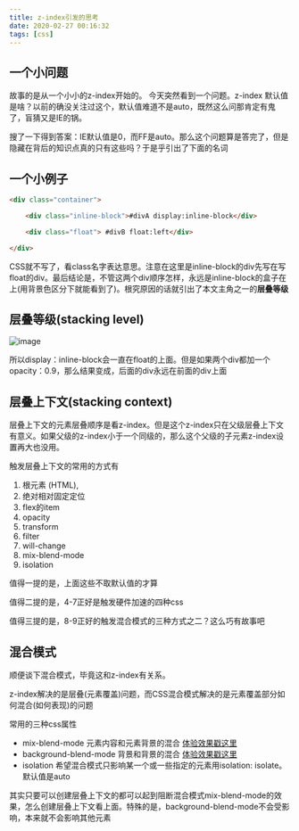 ```yaml
---
title: z-index引发的思考
date: 2020-02-27 00:16:32
tags: [css]
---
```

## 一个小问题
故事的是从一个小小的z-index开始的。
今天突然看到一个问题。z-index 默认值是啥？以前的确没关注过这个，默认值难道不是auto，既然这么问那肯定有鬼了，盲猜又是IE的锅。

搜了一下得到答案：IE默认值是0，而FF是auto。那么这个问题算是答完了，但是隐藏在背后的知识点真的只有这些吗？于是乎引出了下面的名词

## 一个小例子
```html
<div class="container">

    <div class="inline-block">#divA display:inline-block</div>

    <div class="float"> #divB float:left</div>

</div>
```
CSS就不写了，看class名字表达意思。注意在这里是inline-block的div先写在写float的div。最后结论是，不管这两个div顺序怎样，永远是inline-block的盒子在上(用背景色区分下就能看到了)。根究原因的话就引出了本文主角之一的**层叠等级**
## 层叠等级(stacking level)
![image](层叠等级.png)

所以display：inline-block会一直在float的上面。但是如果两个div都加一个opacity：0.9，那么结果变成，后面的div永远在前面的div上面

## 层叠上下文(stacking context)
层叠上下文的元素层叠顺序是看z-index。但是这个z-index只在父级层叠上下文有意义。如果父级的z-index小于一个同级的，那么这个父级的子元素z-index设置再大也没用。

触发层叠上下文的常用的方式有
1. 根元素 (HTML),
2. 绝对相对固定定位
3. flex的item
4. opacity
5. transform 
6. filter
7. will-change
8. mix-blend-mode
9. isolation

值得一提的是，上面这些不取默认值的才算

值得二提的是，4-7正好是触发硬件加速的四种css

值得三提的是，8-9正好的触发混合模式的三种方式之二？这么巧有故事吧


## 混合模式

顺便谈下混合模式，毕竟这和z-index有关系。

z-index解决的是层叠(元素覆盖)问题，而CSS混合模式解决的是元素覆盖部分如何混合(如何表现)的问题 

常用的三种css属性

+ mix-blend-mode
元素内容和元素背景的混合
[体验效果戳这里](https://www.zhangxinxu.com/study/201505/css3-css4-mix-blend-mode.html)
+ background-blend-mode
背景和背景的混合
[体验效果戳这里](https://www.zhangxinxu.com/study/201505/css3-css4-background-blend-mode.html)
+ isolation
希望混合模式只影响某一个或一些指定的元素用isolation: isolate。默认值是auto

其实只要可以创建层叠上下文的都可以起到阻断混合模式mix-blend-mode的效果，怎么创建层叠上下文看上面。特殊的是，background-blend-mode不会受影响，本来就不会影响其他元素